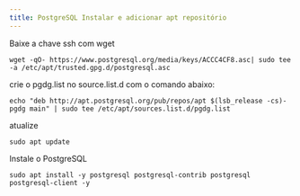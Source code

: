 ```yaml
---
title: PostgreSQL Instalar e adicionar apt repositório 
---
```


Baixe a chave ssh com wget

	wget -qO- https://www.postgresql.org/media/keys/ACCC4CF8.asc| sudo tee -a /etc/apt/trusted.gpg.d/postgresql.asc

crie o pgdg.list no source.list.d com o comando abaixo:

	echo "deb http://apt.postgresql.org/pub/repos/apt $(lsb_release -cs)-pgdg main" | sudo tee /etc/apt/sources.list.d/pgdg.list

atualize

	sudo apt update

Instale o PostgreSQL


	sudo apt install -y postgresql postgresql-contrib postgresql postgresql-client -y


